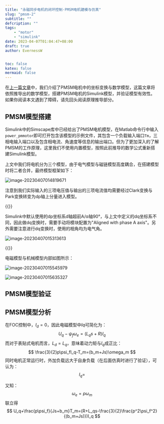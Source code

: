 ```yaml
---
title: "永磁同步电机的闭环控制·PMSM电机建模与仿真"
slug: "pmsm-2"
subtitle: ""
defcription: ""
tags:
    - "motor"
    - "simulink"
date: 2023-04-07T01:04:47+08:00
draft: true
author: EvernessW


toc: false
katex: false
mermaid: false
---
```




在[上一篇文章](../pmsm-2/)中，我们介绍了PMSM电机中的坐标变换与数学模型，这篇文章将依照推导出的数学模型，搭建PMSM电机的Simulink模型，并验证模型有效性。如果你阅读本文遇到了障碍，请先回头阅读原理推导部分。

## PMSM模型搭建

Simulink中的Simscape库中已经给出了PMSM电机模型，在Matlab命令行中输入`power_pmmotor`即可打开包含该模型的示例文件，其包含一个负载输入端口`Tm`，三相电输入端口以及包含相电流、角速度等信息的输出端口。但为了更加深入的了解PMSM的工作原理，这里我们不使用内置模型，按照此前推导的数学公式重新搭建Simulink模型。

上文中我们将电机分为三个模型，由于电气模型与磁链模型高度耦合，在搭建模型时将二者合并，最终模型框架如下：

![image-20230407014819671](https://img.ioyoi.me/20230407014821.webp "电机模型总览")

注意到我们实际输入的三项电压值与输出的三项电流值均需要经过Clark变换与Park变换转变为dp轴上分量进入模型。

{{<note warning>}}

Simulink中默认使用的dp坐标系d轴超前A/α轴90°，与上文中定义的dq坐标系不同，因此做dq变换时，需要手动将模块配置为"Aligned with phase A axis"。另外需要注意进行dq变换时，使用的相角均为电气角。

![image-20230407015313613](https://img.ioyoi.me/20230407015316.webp)

{{</note>}}

电磁模型与机械模型内部如图所示：

![image-20230407015545979](../../../../AppData/Roaming/Typora/typora-user-images/image-20230407015545979.png "电磁模型")

![image-20230407015635327](https://img.ioyoi.me/20230407015637.webp "机械模型")

## PMSM模型验证





## PMSM模型分析

在FOC控制中，$I_d=0$，因此电磁模型中$Iq$可简化为：
$$
U_q-\psi_f\omega_e=(L_qs+R)I_q
$$
而对于表贴式电机而言，$L_d=L_q$，意味着动力矩与$I_q$成正比：
$$
\frac{3}{2}p\psi_fI_q-T_m=(b_m+Js)\omega_m
$$
同时电机正常运行时，外加负载远大于自身负载（在后面仿真时进行了验证），可认为：
$$
I_q=
$$


又知：
$$
\omega_e=p\omega_m
$$
联立得
$$
U_q+\frac{p\psi_f}{Js+b_m}T_m=(R+L_qs-\frac{3}{2}\frac{p^2\psi_f^2}{(b_m+Js)})I_q
$$

